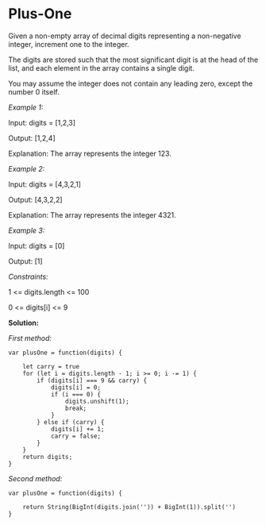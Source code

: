 # Plus-One
Given a non-empty array of decimal digits representing a non-negative integer, increment one to the integer.

The digits are stored such that the most significant digit is at the head of the list, and each element in the array contains a single digit.

You may assume the integer does not contain any leading zero, except the number 0 itself.

 

_Example 1:_

Input: digits = [1,2,3]

Output: [1,2,4]

Explanation: The array represents the integer 123.

_Example 2:_

Input: digits = [4,3,2,1]

Output: [4,3,2,2]

Explanation: The array represents the integer 4321.

_Example 3:_

Input: digits = [0]

Output: [1]
 

_Constraints:_

1 <= digits.length <= 100

0 <= digits[i] <= 9


**Solution:**

_First method:_

```
var plusOne = function(digits) {

    let carry = true
    for (let i = digits.length - 1; i >= 0; i -= 1) {
        if (digits[i] === 9 && carry) {
            digits[i] = 0;
            if (i === 0) {
                digits.unshift(1);
                break;
            }
        } else if (carry) {
            digits[i] += 1;
            carry = false;
        }
    }
    return digits;
}
```


_Second method:_

```
var plusOne = function(digits) {

    return String(BigInt(digits.join('')) + BigInt(1)).split('')
}
```
